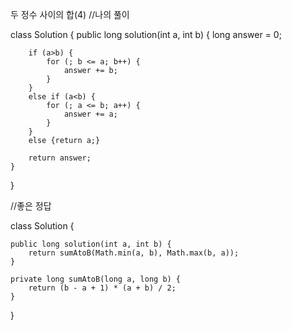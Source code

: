 두 정수 사이의 합(4)
//나의 풀이

class Solution {
    public long solution(int a, int b) {
    long answer = 0;

        if (a>b) {
            for (; b <= a; b++) {
                answer += b;
            }
        }
        else if (a<b) {
            for (; a <= b; a++) {
                answer += a;
            }
        }
        else {return a;}

        return answer;
    }
}

//좋은 정답

class Solution {

    public long solution(int a, int b) {
        return sumAtoB(Math.min(a, b), Math.max(b, a));
    }

    private long sumAtoB(long a, long b) {
        return (b - a + 1) * (a + b) / 2;
    }
}
